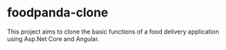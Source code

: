 # foodpanda-clone

This project aims to clone the basic functions of a food delivery application using Asp.Net Core and Angular.
